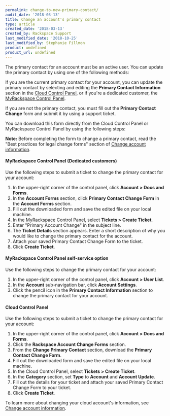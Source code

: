 ```yaml
---
permalink: change-to-new-primary-contact/
audit_date: '2018-03-13'
title: Change an account's primary contact
type: article
created_date: '2018-03-13'
created_by: Rackspace Support
last_modified_date: '2018-10-25'
last_modified_by: Stephanie Fillmon
product: undefined
product_url: undefined
---
```


The primary contact for an account must be an active user. You can update the primary contact by using one of the following methods:

If you are the current primary contact for your account, you can update the primary contact by selecting and editing the **Primary Contact Information** section in the [Cloud Control Panel](https://login.rackspace.com), or if you're a dedicated customer, the [MyRackspace Control Panel](https://login.rackspace.com).

If you are not the primary contact, you must fill out the **Primary
Contact Change** form and submit it by using a support ticket.

You can download this form directly from the Cloud Control Panel or MyRackspace Control Panel by using the following steps:

**Note:** Before completing the form to change a primary contact, read the "Best practices for legal change forms" section of [Change account information](/how-to/change-account-information).

#### MyRackspace Control Panel (Dedicated customers)

Use the following steps to submit a ticket to change the primary contact for your account:

1. In the upper-right corner of the control panel, click **Account > Docs and Forms**.
2. In the **Account Forms** section, click **Primary Contact Change Form** in the **Account Forms** section.
3. Fill out the downloaded form and save the edited file on your local machine.
4. In the MyRackspace Control Panel, select **Tickets > Create Ticket**.
5. Enter "Primary Account Change" in the subject line.
6. The **Ticket Details** section appears. Enter a short description of why you would like to change the primary contact for the account.
7. Attach your saved Primary Contact Change Form to the ticket.
8. Click **Create Ticket**.

#### MyRackspace Control Panel self-service option

Use the following steps to change the primary contact for your account:

1. In the upper-right corner of the control panel, click **Account > User List**.
2. In the **Account** sub-navigation bar, click **Account Settings**.
3. Click the pencil icon in the **Primary Contact Information** section to change the primary contact for your account.

#### Cloud Control Panel

Use the following steps to submit a ticket to change the primary contact for your account:

1. In the upper-right corner of the control panel, click **Account > Docs and Forms**.
2. Click the **Rackspace Account Change Forms** section.
3. From the **Change Primary Contact** section, download the **Primary Contact Change Form**.
4. Fill out the downloaded form and save the edited file on your local machine.
5. In the Cloud Control Panel, select **Tickets > Create Ticket**.
6. In the **Category** section, set **Type** to **Account** and **Account Update**.
7. Fill out the details for your ticket and attach your saved Primary Contact Change Form to your ticket.
8. Click **Create Ticket**.

To learn more about changing your cloud account's information, see
[Change account information](/how-to/change-account-information).
